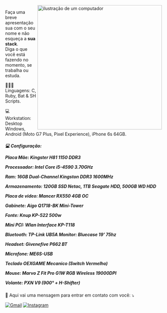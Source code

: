 <img src="https://raw.githubusercontent.com/MicaelliMedeiros/micaellimedeiros/master/image/computer-illustration.png" alt="ilustração de um computador" min-width="400px" max-width="400px" width="400px" align="right">

<p align="left"> 
  Faça uma breve apresentação sua com o seu nome e não esqueça a <strong>sua stack</strong>.<br>
  Diga o que você está fazendo no momento, se trabalha ou estuda.
</p>

<p align="left">
  👨🏻‍💻 Linguagens: C, Ruby, Bat & SH Scripts.
</p>

<p align="left">
  💻 Workstation: Desktop Windows, Android (Moto G7 Plus, Pixel Experience), iPhone 6s 64GB.
</p>

<p align="left"><h5>
  💻 Configuração:<p>
  Placa Mãe: Kingster H81 1150 DDR3<p>
  Processador: Intel Core i5-4590 3.70GHz<p>
  Ram: 16GB Dual-Channel Kingston DDR3 1600MHz<p>
  Armazenamento: 120GB SSD Netac, 1TB Seagate HDD, 500GB WD HDD<p>
  Placa de video: Mancer RX550 4GB OC<p>
  Gabinete: Aigo Q1718-BK Mini-Tower<p>
  Fonte: Knup KP-522 500w<p>
  Mini PCI: Wlan Interface KP-T118<p>
  Bluetooth: TP-Link UB5A
  Monitor: Bluecase 19' 75hz<p>
  Headset: Givenefive P662 BT<p>
  Microfone: ME6S-USB<p>
  Teclado OEXGAME Mecanico (Switch Vermelho)<p>
  Mouse: Marvo Z Fit Pro G1W RGB Wireless 19000DPI<p>
  Volante: PXN V9 (900° + H-Shifter)<p>
</p>
</h5>
<p align="left">
  📨 Aqui vai uma mensagem para entrar em contato com você: ⤵️
</p>

<p align="left">
<a href="mailto:joaovitordc019@gmail.com?subject=Assunto%20do%20E-mail&body=Olá,%0A%0AEste%20é%20um%20exemplo%20de%20e-mail.%0A%0AAtenciosamente,%0ASeu%20Nome">
<img src="https://img.shields.io/badge/-Gmail-FF0000?style=flat-square&labelColor=FF0000&logo=gmail&logoColor=white&link=joaovitordc019@gmail.com" alt="Gmail"/></a>
</a>

  <a href="https://www.instagram.com/joao.creator/" title="Instagram">
  <img src="https://img.shields.io/badge/-Instagram-DF0174?style=flat-square&labelColor=DF0174&logo=instagram&logoColor=white&link=https://www.instagram.com/joao.creator/" alt="Instagram"/></a>
</p>
